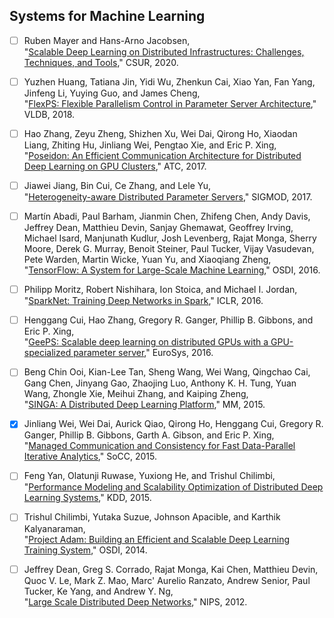 ## Systems for Machine Learning

- [ ] Ruben Mayer and Hans-Arno Jacobsen,  
"[Scalable Deep Learning on Distributed Infrastructures: Challenges, Techniques, and Tools](https://dl.acm.org/doi/pdf/10.1145/3363554?download=true)," CSUR, 2020.

- [ ] Yuzhen Huang, Tatiana Jin, Yidi Wu, Zhenkun Cai, Xiao Yan, Fan Yang, Jinfeng Li, Yuying Guo, and James Cheng,  
"[FlexPS: Flexible Parallelism Control in Parameter Server Architecture](http://www.vldb.org/pvldb/vol11/p566-huang.pdf)," VLDB, 2018.

- [ ] Hao Zhang, Zeyu Zheng, Shizhen Xu, Wei Dai, Qirong Ho, Xiaodan Liang, Zhiting Hu, Jinliang Wei, Pengtao Xie, and Eric P. Xing,  
"[Poseidon: An Efficient Communication Architecture for Distributed Deep Learning on GPU Clusters](https://www.usenix.org/system/files/conference/atc17/atc17-zhang.pdf)," ATC, 2017.

- [ ] Jiawei Jiang, Bin Cui, Ce Zhang, and Lele Yu,  
"[Heterogeneity-aware Distributed Parameter Servers](https://dl.acm.org/doi/pdf/10.1145/3035918.3035933?download=true)," SIGMOD, 2017.

- [ ] Martín Abadi, Paul Barham, Jianmin Chen, Zhifeng Chen, Andy Davis, Jeffrey Dean, Matthieu Devin, Sanjay Ghemawat, Geoffrey Irving, Michael Isard, Manjunath Kudlur, Josh Levenberg, Rajat Monga, Sherry Moore, Derek G. Murray, Benoit Steiner, Paul Tucker,
Vijay Vasudevan, Pete Warden, Martin Wicke, Yuan Yu, and Xiaoqiang Zheng,  
"[TensorFlow: A System for Large-Scale Machine Learning](https://www.usenix.org/system/files/conference/osdi16/osdi16-abadi.pdf)," OSDI, 2016.

- [ ] Philipp Moritz, Robert Nishihara, Ion Stoica, and Michael I. Jordan,  
"[SparkNet: Training Deep Networks in Spark](https://arxiv.org/pdf/1511.06051.pdf)," ICLR, 2016.

- [ ] Henggang Cui, Hao Zhang, Gregory R. Ganger, Phillip B. Gibbons, and Eric P. Xing,  
"[GeePS: Scalable deep learning on distributed GPUs with a GPU-specialized parameter server](https://www.pdl.cmu.edu/PDL-FTP/CloudComputing/GeePS-cui-eurosys16.pdf)," EuroSys, 2016.

- [ ] Beng Chin Ooi, Kian-Lee Tan, Sheng Wang, Wei Wang, Qingchao Cai, Gang Chen, Jinyang Gao, Zhaojing Luo, Anthony K. H. Tung, Yuan Wang, Zhongle Xie, Meihui Zhang, and Kaiping Zheng,  
"[SINGA: A Distributed Deep Learning Platform](https://dl.acm.org/doi/pdf/10.1145/2733373.2807410?download=true)," MM, 2015.

- [x] Jinliang Wei, Wei Dai, Aurick Qiao, Qirong Ho, Henggang Cui, Gregory R. Ganger, Phillip B. Gibbons, Garth A. Gibson, and Eric P. Xing,  
"[Managed Communication and Consistency for Fast Data-Parallel Iterative Analytics](https://www.cs.cmu.edu/~epxing/papers/2015/Wei_etal_SoCC15.pdf)," SoCC, 2015.

- [ ] Feng Yan, Olatunji Ruwase, Yuxiong He, and Trishul Chilimbi,  
"[Performance Modeling and Scalability Optimization of Distributed Deep Learning Systems](https://dl.acm.org/doi/pdf/10.1145/2783258.2783270?download=true)," KDD, 2015.

- [ ] Trishul Chilimbi, Yutaka Suzue, Johnson Apacible, and Karthik Kalyanaraman,  
"[Project Adam: Building an Efficient and Scalable Deep Learning Training System](https://www.usenix.org/system/files/conference/osdi14/osdi14-paper-chilimbi.pdf)," OSDI, 2014.

- [ ] Jeffrey Dean, Greg S. Corrado, Rajat Monga, Kai Chen, Matthieu Devin, Quoc V. Le, Mark Z. Mao, Marc' Aurelio Ranzato, Andrew Senior, Paul Tucker, Ke Yang, and Andrew Y. Ng,  
"[Large Scale Distributed Deep Networks](https://papers.nips.cc/paper/4687-large-scale-distributed-deep-networks.pdf)," NIPS, 2012.
